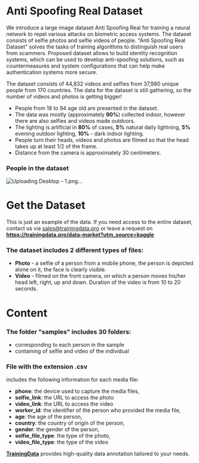 # Anti Spoofing Real Dataset
We introduce a large image dataset Anti Spoofing Real for training a neural network to repel various attacks on biometric access systems. The dataset consists of selfie photos and selfie videos of people. "Anti Spoofing Real Dataset" solves the tasks of training algorithms to distinguish real users from scammers. Proposed dataset allows to build identity recognition systems, which can be used to develop anti-spoofing solutions, such as countermeasures and system configurations that can help make authentication systems more secure.

The dataset consists of 44,832 videos and selfies from 37,980 unique people from 170 countries. The data for the dataset is still gathering, so the number of videos and photos is getting bigger!

- People from 18 to 94 age old are presented in the dataset.
- The data was mostly (approximately **90%**) collected indoor, however there are also selfies and videos made outdoors.
- The lighting is artificial in **80%** of cases,  **5%** natural daily lightning, **5%** evening outdoor lighting, **10%** - dark indoor lighting.
- People turn their heads, videos and photos are filmed so that the head takes up at least 1/2 of the frame.
- Distance from the camera is approximately 30 centimeters.

### People in the dataset
![Uploading Desktop - 1.png…]()

# Get the Dataset
This is just an example of the data. If you need access to the entire dataset, contact us via [sales@trainingdata.pro](mailto:sales@trainingdata.pro) or leave a request on **https://trainingdata.pro/data-market?utm_source=kaggle**

### The dataset includes 2 different types of files:
- **Photo** - a selfie of a person from a mobile phone, the person is depicted alone on it, the face is clearly visible.
- **Video** - filmed on the front camera, on which a person moves his/her head left, right, up and down. Duration of the video is from 10 to 20 seconds.

# Content
### The folder **"samples"** includes 30 folders:
- corresponding to each person in the sample
- containing of selfie and video of the individual

### File with the extension .csv
includes the following information for each media file:
- **phone**: the device used to capture the media files,
- **selfie_link**: the URL to access the photo
- **video_link**: the URL to access the video
- **worker_id**: the identifier of the person who provided the media file,
- **age**: the age of the person,
- **country**: the country of origin of the person,
- **gender**: the gender of the person,
- **selfie_file_type**: the type of the photo,
- **video_file_type**: the type of the video

**[TrainingData](https://trainingdata.pro/data-market?utm_source=kaggle)** provides high-quality data annotation tailored to your needs.


